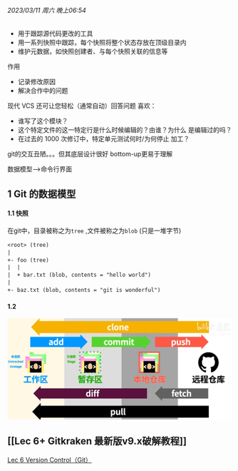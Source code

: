 ###### 2023/03/11 周六 晚上06:54

- 用于跟踪源代码更改的工具
- 用一系列快照中跟踪，每个快照将整个状态存放在顶级目录内
- 维护元数据，如快照创建者、与每个快照关联的信息等

作用
- 记录修改原因
- 解决合作中的问题

现代 VCS 还可让您轻松（通常自动）回答问题 喜欢：
-   谁写了这个模块？
-   这个特定文件的这一特定行是什么时候编辑的？由谁？为什么 是编辑过的吗？
-   在过去的 1000 次修订中，特定单元测试何时/为何停止 加工？


git的交互丑陋。。。但其底层设计很好
bottom-up更易于理解

数据模型-->命令行界面

## 1 Git 的数据模型

#### 1.1 快照

在git中，目录被称之为`tree` ,文件被称之为`blob` (只是一堆字节)
```txt
<root> (tree)
|
+- foo (tree)
|  |
|  + bar.txt (blob, contents = "hello world")
|
+- baz.txt (blob, contents = "git is wonderful")
```



#### 1.2 

![](attachment/Pasted%20image%2020230312222832%201.png)


## [[Lec 6+ Gitkraken 最新版v9.x破解教程]]





[Lec 6 Version Control（Git）](Lec%206%20Version%20Control（Git）.md)

